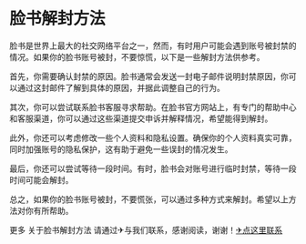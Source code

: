 # 脸书解封方法

脸书是世界上最大的社交网络平台之一，然而，有时用户可能会遇到账号被封禁的情况。如果你的脸书账号被封，不要惊慌，以下是一些解封方法供参考。

首先，你需要确认封禁的原因。脸书通常会发送一封电子邮件说明封禁原因，你可以通过这封邮件了解到具体的原因，并据此调整自己的行为。

其次，你可以尝试联系脸书客服寻求帮助。在脸书官方网站上，有专门的帮助中心和客服渠道，你可以通过这些渠道提交申诉并解释情况，希望能得到解封。

此外，你还可以考虑修改一些个人资料和隐私设置。确保你的个人资料真实可靠，同时加强账号的隐私保护，这有助于避免一些误封的情况发生。

最后，你还可以尝试等待一段时间。有时，脸书会对账号进行临时封禁，等待一段时间可能会解封。

总之，如果你的脸书账号被封，不要慌张，可以通过多种方式来解封。希望以上方法对你有所帮助。

更多 关于脸书解封方法 请通过✈与我们联系，感谢阅读，谢谢！[✈点这里联系](https://b.k02.cc)